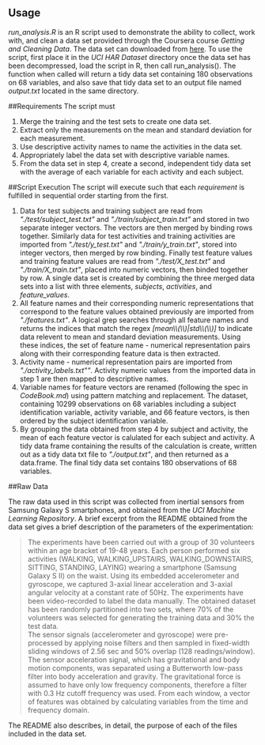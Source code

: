 ## Usage
*run_analysis.R* is an R script used to demonstrate the ability to collect, work with, and clean a data set provided through the Coursera course *Getting and Cleaning Data*.  The data set can downloaded from
[here](https://d396qusza40orc.cloudfront.net/getdata%2Fprojectfiles%2FUCI%20HAR%20Dataset.zip).  To use the script, first place it in the *UCI HAR Dataset* directory once the data set has been decompressed,  load the script in R, then call run_analysis().  The function when called will return a tidy data set containing 180 observations on 68 variables, and also save that tidy data set to an output file named *output.txt* located in the same directory.

##Requirements
The script must
1. Merge the training and the test sets to create one data set.  
2. Extract only the measurements on the mean and standard deviation for each measurement.  
3. Use descriptive activity names to name the activities in the data set.  
4. Appropriately label the data set with descriptive variable names.  
5. From the data set in step 4, create a second, independent tidy data set with the average of each variable for each activity and each subject.  

##Script Execution
The script will execute such that each *requirement* is fulfilled in sequential order starting from the first. 

1.  Data for test subjects and training subject are read from *"./test/subject_test.txt"* and *"./train/subject_train.txt"* and stored in two separate integer vectors.  The vectors are then merged by binding rows together.  Similarly data for test activities and training activities are imported from *"./test/y_test.txt"* and *"./train/y_train.txt"*, stored into integer vectors, then merged by row binding.  Finally test feature values and training feature values are read from *"./test/X_test.txt"* and *"./train/X_train.txt"*, placed into numeric vectors, then binded together by row.  A single data set is created by combining the three merged data sets into a list with three elements, *subjects*, *activities*, and *feature_values*. 
2.  All feature names and their corresponding numeric representations that correspond to the feature values obtained previously are imported from *"./features.txt"*.  A logical grep searches through all feature names and returns the indices that match the regex *[mean\\\\(\\\\)|std\\\\(\\\\)]* to indicate data relevent to mean and standard deviation measurements.  Using these indices, the set of feature name - numerical representation pairs along with their corresponding feature data is then extracted.
3.  Activity name - numerical representation pairs are imported from *"./activity_labels.txt""*.  Activity numeric values from the imported data in step 1 are then mapped to descriptive names. 
4.  Variable names for feature vectors are renamed (following the spec in *CodeBook.md*) using pattern matching and replacement.  The dataset, containing 10299 observations on 68 variables including a subject identification variable, activity variable, and 66 feature vectors, is then ordered by the subject identification variable.
5.  By grouping the data obtained from step 4 by subject and activity, the mean of each feature vector is calulated for each subject and activity.  A tidy data frame containing the results of the calculation is create, written out as a tidy data txt file to *"./output.txt"*, and then returned as a data.frame.  The final tidy data set contains 180 observations of 68 variables.   

##Raw Data 

The raw data used in this script was collected from inertial sensors from Samsung Galaxy S smartphones, and obtained from the *UCI Machine Learning Repository*.  A brief excerpt from the README obtained from the data set gives a brief description of the parameters of the experimentation:

> The experiments have been carried out with a group of 30 volunteers within an age bracket of 19-48 years. Each person performed six activities (WALKING, WALKING_UPSTAIRS, WALKING_DOWNSTAIRS, SITTING, STANDING, LAYING) wearing a smartphone (Samsung Galaxy S II) on the waist. Using its embedded accelerometer and gyroscope, we captured 3-axial linear acceleration and 3-axial angular velocity at a constant rate of 50Hz. The experiments have been video-recorded to label the data manually. The obtained dataset has been randomly partitioned into two sets, where 70% of the volunteers was selected for generating the training data and 30% the test data.  
>The sensor signals (accelerometer and gyroscope) were pre-processed by applying noise filters and then sampled in fixed-width sliding windows of 2.56 sec and 50% overlap (128 readings/window). The sensor acceleration signal, which has gravitational and body motion components, was separated using a Butterworth low-pass filter into body acceleration and gravity. The gravitational force is assumed to have only low frequency components, therefore a filter with 0.3 Hz cutoff frequency was used. From each window, a vector of features was obtained by calculating variables from the time and frequency domain. 

The README also describes, in detail, the purpose of each of the files included in the data set.  



